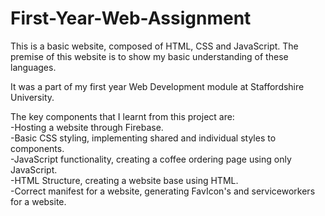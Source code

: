 # First-Year-Web-Assignment
This is a basic website, composed of HTML, CSS and JavaScript. The premise of this website is to show my basic understanding of these languages.

It was a part of my first year Web Development module at Staffordshire University.

The key components that I learnt from this project are: 
  <br>
  -Hosting a website through Firebase.
  <br>
  -Basic CSS styling, implementing shared and individual styles to components.
  <br>
  -JavaScript functionality, creating a coffee ordering page using only JavaScript.
  <br>
  -HTML Structure, creating a website base using HTML.
  <br>
  -Correct manifest for a website, generating FavIcon's and serviceworkers for a website.
